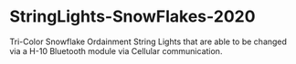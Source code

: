 # StringLights-SnowFlakes-2020
Tri-Color Snowflake Ordainment String Lights that are able to be changed via a H-10 Bluetooth module via Cellular communication.
